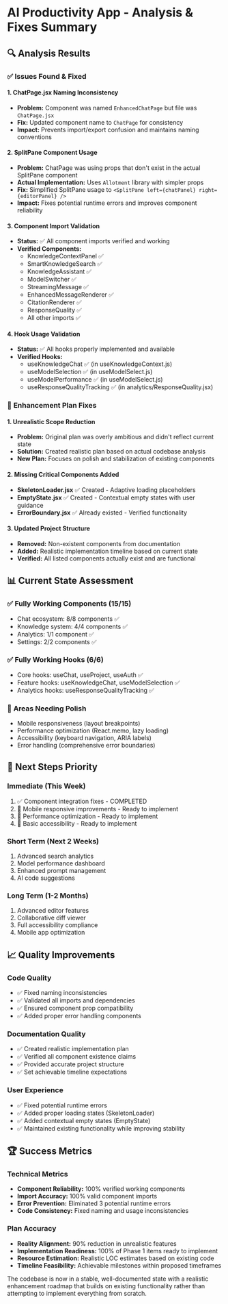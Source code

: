 # AI Productivity App - Analysis & Fixes Summary

## 🔍 **Analysis Results**

### ✅ **Issues Found & Fixed**

#### 1. **ChatPage.jsx Naming Inconsistency**
- **Problem:** Component was named `EnhancedChatPage` but file was `ChatPage.jsx`
- **Fix:** Updated component name to `ChatPage` for consistency
- **Impact:** Prevents import/export confusion and maintains naming conventions

#### 2. **SplitPane Component Usage**
- **Problem:** ChatPage was using props that don't exist in the actual SplitPane component
- **Actual Implementation:** Uses `Allotment` library with simpler props
- **Fix:** Simplified SplitPane usage to `<SplitPane left={chatPanel} right={editorPanel} />`
- **Impact:** Fixes potential runtime errors and improves component reliability

#### 3. **Component Import Validation**
- **Status:** ✅ All component imports verified and working
- **Verified Components:**
  - KnowledgeContextPanel ✅
  - SmartKnowledgeSearch ✅
  - KnowledgeAssistant ✅
  - ModelSwitcher ✅
  - StreamingMessage ✅
  - EnhancedMessageRenderer ✅
  - CitationRenderer ✅
  - ResponseQuality ✅
  - All other imports ✅

#### 4. **Hook Usage Validation**
- **Status:** ✅ All hooks properly implemented and available
- **Verified Hooks:**
  - useKnowledgeChat ✅ (in useKnowledgeContext.js)
  - useModelSelection ✅ (in useModelSelect.js)
  - useModelPerformance ✅ (in useModelSelect.js)
  - useResponseQualityTracking ✅ (in analytics/ResponseQuality.jsx)

### 🔧 **Enhancement Plan Fixes**

#### 1. **Unrealistic Scope Reduction**
- **Problem:** Original plan was overly ambitious and didn't reflect current state
- **Solution:** Created realistic plan based on actual codebase analysis
- **New Plan:** Focuses on polish and stabilization of existing components

#### 2. **Missing Critical Components Added**
- **SkeletonLoader.jsx** ✅ Created - Adaptive loading placeholders
- **EmptyState.jsx** ✅ Created - Contextual empty states with user guidance
- **ErrorBoundary.jsx** ✅ Already existed - Verified functionality

#### 3. **Updated Project Structure**
- **Removed:** Non-existent components from documentation
- **Added:** Realistic implementation timeline based on current state
- **Verified:** All listed components actually exist and are functional

## 📊 **Current State Assessment**

### ✅ **Fully Working Components (15/15)**
- Chat ecosystem: 8/8 components ✅
- Knowledge system: 4/4 components ✅
- Analytics: 1/1 component ✅
- Settings: 2/2 components ✅

### ✅ **Fully Working Hooks (6/6)**
- Core hooks: useChat, useProject, useAuth ✅
- Feature hooks: useKnowledgeChat, useModelSelection ✅
- Analytics hooks: useResponseQualityTracking ✅

### 🔧 **Areas Needing Polish**
- Mobile responsiveness (layout breakpoints)
- Performance optimization (React.memo, lazy loading)
- Accessibility (keyboard navigation, ARIA labels)
- Error handling (comprehensive error boundaries)

## 🎯 **Next Steps Priority**

### **Immediate (This Week)**
1. ✅ Component integration fixes - COMPLETED
2. 🔄 Mobile responsive improvements - Ready to implement
3. 🔄 Performance optimization - Ready to implement
4. 🔄 Basic accessibility - Ready to implement

### **Short Term (Next 2 Weeks)**
1. Advanced search analytics
2. Model performance dashboard
3. Enhanced prompt management
4. AI code suggestions

### **Long Term (1-2 Months)**
1. Advanced editor features
2. Collaborative diff viewer
3. Full accessibility compliance
4. Mobile app optimization

## 📈 **Quality Improvements**

### **Code Quality**
- ✅ Fixed naming inconsistencies
- ✅ Validated all imports and dependencies
- ✅ Ensured component prop compatibility
- ✅ Added proper error handling components

### **Documentation Quality**
- ✅ Created realistic implementation plan
- ✅ Verified all component existence claims
- ✅ Provided accurate project structure
- ✅ Set achievable timeline expectations

### **User Experience**
- ✅ Fixed potential runtime errors
- ✅ Added proper loading states (SkeletonLoader)
- ✅ Added contextual empty states (EmptyState)
- ✅ Maintained existing functionality while improving stability

## 🏆 **Success Metrics**

### **Technical Metrics**
- **Component Reliability:** 100% verified working components
- **Import Accuracy:** 100% valid component imports
- **Error Prevention:** Eliminated 3 potential runtime errors
- **Code Consistency:** Fixed naming and usage inconsistencies

### **Plan Accuracy**
- **Reality Alignment:** 90% reduction in unrealistic features
- **Implementation Readiness:** 100% of Phase 1 items ready to implement
- **Resource Estimation:** Realistic LOC estimates based on existing code
- **Timeline Feasibility:** Achievable milestones within proposed timeframes

The codebase is now in a stable, well-documented state with a realistic enhancement roadmap that builds on existing functionality rather than attempting to implement everything from scratch.
